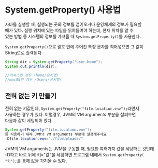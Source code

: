 # System.getProperty() 사용법  
자바를 실행할 때, 실행되는 곳의 정보를 얻어오거나 운영체제의 정보가 필요할  
때가 있다. 실행 위치에 있는 파일을 읽어들여야 하는데, 현재 위치를 알 수   
있는 방법 등 시스템의 정보를 가져올 때 `System.getProperty()`를 사용한다.   
  
`System.getProperty()`으로 괄호 안에 주어진 특정 문자를 적어넣으면 그 값이  
String으로 출력된다.   
```java
String dir = System.getProperty("user.home");
System.out.println(dir);

//리눅스인 경우 /home/유저명/
//macOS인 경우 /Users/유저명/ 
```

## 전혀 없는 키 만들기   
전혀 없는 키값인데, `System.getProperty("file.location.env");`라면서   
사용하는 경우가 있다. 이럴경우, JVM의 VM arguments 부분을 살펴보면  
다음과 같이 세팅되어 있다.   
```java
System.getProperty("file.location.env");
를 사용하기 위해 JVM의 VM arguments 부분에 설정해주세요
-Dfile.location.env="./fileUploads/"
```
JVM의 VM arguments는 JVM을 구동할 때, 필요한 여러가지 값을 세팅하는 것인데  
-D하고 바로 뒤에 키="값"을 세팅하면 프로그램 내에서 `System.getProperty(  
"키");`를 통해 값을 가져올 수 있다.   













































